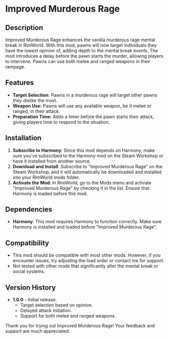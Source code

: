 # Improved Murderous Rage

## Description
Improved Murderous Rage enhances the vanilla murderous rage mental break in RimWorld. With this mod, pawns will now target individuals they have the lowest opinion of, adding depth to the mental break events. The mod introduces a delay before the pawn starts the murder, allowing players to intervene. Pawns can use both melee and ranged weapons in their rampage.

## Features
- **Target Selection:** Pawns in a murderous rage will target other pawns they dislike the most.
- **Weapon Use:** Pawns will use any available weapon, be it melee or ranged, in their attack.
- **Preparation Time:** Adds a timer before the pawn starts their attack, giving players time to respond to the situation.

## Installation
1. **Subscribe to Harmony**: Since this mod depends on Harmony, make sure you've subscribed to the Harmony mod on the Steam Workshop or have it installed from another source.
2. **Download and Install**: Subscribe to "Improved Murderous Rage" on the Steam Workshop, and it will automatically be downloaded and installed into your RimWorld mods folder.
3. **Activate the Mod**: In RimWorld, go to the Mods menu and activate "Improved Murderous Rage" by checking it in the list. Ensure that Harmony is loaded before this mod.

## Dependencies
- **Harmony**: This mod requires Harmony to function correctly. Make sure Harmony is installed and loaded before "Improved Murderous Rage".

## Compatibility
- This mod should be compatible with most other mods. However, if you encounter issues, try adjusting the load order or contact me for support.
- Not tested with other mods that significantly alter the mental break or social systems.


## Version History
- **1.0.0** - Initial release.
  - Target selection based on opinion.
  - Delayed attack initiation.
  - Support for both melee and ranged weapons.

Thank you for trying out Improved Murderous Rage! Your feedback and support are much appreciated.
